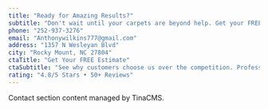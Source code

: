 ```yaml
---
title: "Ready for Amazing Results?"
subtitle: "Don't wait until your carpets are beyond help. Get your FREE estimate today and discover why customers say we're the best in the business."
phone: "252-937-3276"
email: "Anthonywilkins777@gmail.com"
address: "1357 N Wesleyan Blvd"
city: "Rocky Mount, NC 27804"
ctaTitle: "Get Your FREE Estimate"
ctaSubtitle: "See why customers choose us over the competition. Professional service, honest pricing, amazing results."
rating: "4.8/5 Stars • 50+ Reviews"
---
```


Contact section content managed by TinaCMS.

